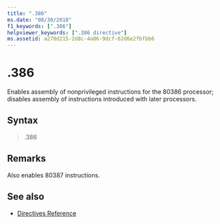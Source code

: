 ```yaml
---
title: ".386"
ms.date: "08/30/2018"
f1_keywords: [".386"]
helpviewer_keywords: [".386 directive"]
ms.assetid: a270d215-2d8c-4a86-9dcf-62d6e2fbfbb6
---
```

# .386

Enables assembly of nonprivileged instructions for the 80386 processor; disables assembly of instructions introduced with later processors.

## Syntax

> .386

## Remarks

Also enables 80387 instructions.

## See also

- [Directives Reference](../../assembler/masm/directives-reference.md)
